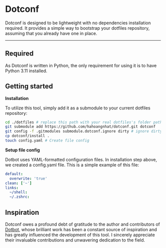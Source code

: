 # Dotconf
Dotconf is designed to be lightweight with no dependencies installation required. It provides a simple way to bootstrap your dotfiles repository, assuming that you already have one in place.

---
## Required
As Dotconf is written in Python, the only requirement for using it is to have Python 3.11 installed.

## Getting started
**Installation**

To utilize this tool, simply add it as a submodule to your current dotfiles repository:
```bash
cd ./dotfiles # replace this path with your real dotfiles's folder path
git submodule add https://github.com/hahoangnhat/dotconf.git dotconf
git config -f .gitmodules submodule.dotconf.ignore dirty # ignore dirty commits in the submodule
cp dotconf/install .
touch config.yaml # Create file config
```

**Setup file config**

Dotbot uses YAML-formatted configuration files. In installation step above, we created a config.yaml file.
This is a simple example of this file:

```yaml
default:
  overwrite: 'true'
clean: ['~']
links:
  ~/shell:
  ~/.zshrc:
```

## Inspiration
Dotconf owes a profound debt of gratitude to the author and contributors of [Dotbot][dotconf], whose brilliant work has been a constant source of inspiration and has greatly influenced the development of this tool. I sincerely appreciate their invaluable contributions and unwavering dedication to the field.

<!-- Links -->
[dotconf]: https://github.com/anishathalye/dotbot
